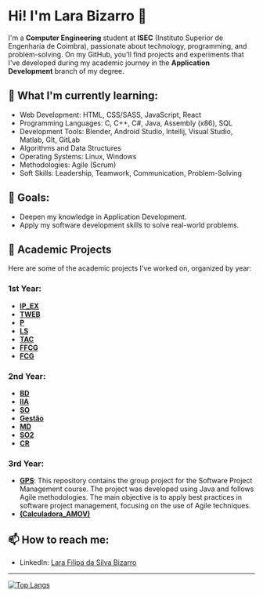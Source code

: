 # Hi! I'm Lara Bizarro 👋

I'm a **Computer Engineering** student at **ISEC** (Instituto Superior de Engenharia de Coimbra), passionate about technology, programming, and problem-solving.
On my GitHub, you'll find projects and experiments that I've developed during my academic journey in the **Application Development** branch of my degree.

## 🌱 What I'm currently learning:

- Web Development: HTML, CSS/SASS, JavaScript, React
- Programming Languages:  C, C++, C#, Java, Assembly (x86), SQL
- Development Tools: Blender, Android Studio, Intellij, Visual Studio, Matlab, GIt, GitLab
- Algorithms and Data Structures
- Operating Systems: Linux, Windows
- Methodologies: Agile (Scrum)
- Soft Skills: Leadership, Teamwork, Communication, Problem-Solving

## 🚀 Goals:

- Deepen my knowledge in Application Development.
- Apply my software development skills to solve real-world problems.

## 💼 Academic Projects

Here are some of the academic projects I've worked on, organized by year:

### 1st Year:

- **[IP_EX](https://github.com/LaraFB/IP_EX.git)**
- **[TWEB](https://github.com/LaraFB/TWEB.git)**
- **[P](https://github.com/LaraFB/P.git)**
- **[LS](https://github.com/SophieRC/Trabalho_LS.git)**
- **[TAC](https://github.com/LaraFB/TAC.git)**
- **[FFCG](https://github.com/LaraFB/FCG_Project.git)**
- **[FCG](https://github.com/LaraFB/FCG.git)**

### 2nd Year:

- **[BD](https://github.com/LaraFB/BD)**
- **[IIA](https://github.com/LaraFB/IIA)**
- **[SO](https://github.com/LaraFB/SO)**
- **[Gestão](https://github.com/LaraFB/Gestao)**
- **[MD](https://github.com/LaraFB/MD)**
- **[SO2](https://github.com/LaraFB/SO2)**
- **[CR](https://github.com/LaraFB/CR)**

### 3rd Year:

- **[GPS](https://github.com/LaraFB/GPS)**: This repository contains the group project for the Software Project Management course. The project was developed using Java and follows Agile methodologies. The main objective is to apply best practices in software project management, focusing on the use of Agile techniques.
- **[(Calculadora_AMOV)](https://github.com/LaraFB/Calculadora_AM.git)**

## 📫 How to reach me:

- LinkedIn: [Lara Filipa da Silva Bizarro](https://www.linkedin.com/in/lara-bizarro/)

---
[![Top Langs](https://github-readme-stats.vercel.app/api/top-langs/?username=LaraFB&layout=compact)](https://github.com/LaraFB)
